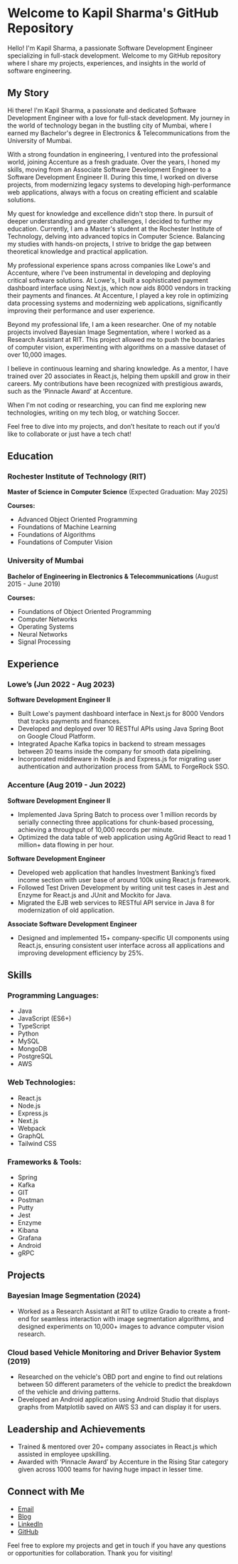 # Welcome to Kapil Sharma's GitHub Repository

Hello! I'm Kapil Sharma, a passionate Software Development Engineer specializing in full-stack development. Welcome to my GitHub repository where I share my projects, experiences, and insights in the world of software engineering.

## My Story

Hi there! I'm Kapil Sharma, a passionate and dedicated Software Development Engineer with a love for full-stack development. My journey in the world of technology began in the bustling city of Mumbai, where I earned my Bachelor's degree in Electronics & Telecommunications from the University of Mumbai.

With a strong foundation in engineering, I ventured into the professional world, joining Accenture as a fresh graduate. Over the years, I honed my skills, moving from an Associate Software Development Engineer to a Software Development Engineer II. During this time, I worked on diverse projects, from modernizing legacy systems to developing high-performance web applications, always with a focus on creating efficient and scalable solutions.

My quest for knowledge and excellence didn't stop there. In pursuit of deeper understanding and greater challenges, I decided to further my education. Currently, I am a Master's student at the Rochester Institute of Technology, delving into advanced topics in Computer Science. Balancing my studies with hands-on projects, I strive to bridge the gap between theoretical knowledge and practical application.

My professional experience spans across companies like Lowe's and Accenture, where I've been instrumental in developing and deploying critical software solutions. At Lowe's, I built a sophisticated payment dashboard interface using Next.js, which now aids 8000 vendors in tracking their payments and finances. At Accenture, I played a key role in optimizing data processing systems and modernizing web applications, significantly improving their performance and user experience.

Beyond my professional life, I am a keen researcher. One of my notable projects involved Bayesian Image Segmentation, where I worked as a Research Assistant at RIT. This project allowed me to push the boundaries of computer vision, experimenting with algorithms on a massive dataset of over 10,000 images.

I believe in continuous learning and sharing knowledge. As a mentor, I have trained over 20 associates in React.js, helping them upskill and grow in their careers. My contributions have been recognized with prestigious awards, such as the ‘Pinnacle Award’ at Accenture.

When I'm not coding or researching, you can find me exploring new technologies, writing on my tech blog, or watching Soccer.

Feel free to dive into my projects, and don’t hesitate to reach out if you’d like to collaborate or just have a tech chat!

## Education

### Rochester Institute of Technology (RIT)
**Master of Science in Computer Science**  (Expected Graduation: May 2025)

**Courses:**
- Advanced Object Oriented Programming
- Foundations of Machine Learning
- Foundations of Algorithms
- Foundations of Computer Vision

### University of Mumbai
**Bachelor of Engineering in Electronics & Telecommunications**  (August 2015 - June 2019)

**Courses:**
- Foundations of Object Oriented Programming
- Computer Networks
- Operating Systems
- Neural Networks
- Signal Processing


## Experience

### Lowe’s (Jun 2022 - Aug 2023)
**Software Development Engineer II**
- Built Lowe's payment dashboard interface in Next.js for 8000 Vendors that tracks payments and finances.
- Developed and deployed over 10 RESTful APIs using Java Spring Boot on Google Cloud Platform.
- Integrated Apache Kafka topics in backend to stream messages between 20 teams inside the company for smooth data pipelining.
- Incorporated middleware in Node.js and Express.js for migrating user authentication and authorization process from SAML to ForgeRock SSO.

### Accenture (Aug 2019 - Jun 2022)
**Software Development Engineer II**
- Implemented Java Spring Batch to process over 1 million records by serially connecting three applications for chunk-based processing, achieving a throughput of 10,000 records per minute.
- Optimized the data table of web application using AgGrid React to read 1 million+ data flowing in per hour.

**Software Development Engineer**
- Developed web application that handles Investment Banking’s fixed income section with user base of around 100k using React.js framework.
- Followed Test Driven Development by writing unit test cases in Jest and Enzyme for React.js and JUnit and Mockito for Java.
- Migrated the EJB web services to RESTful API service in Java 8 for modernization of old application.

**Associate Software Development Engineer**
- Designed and implemented 15+ company-specific UI components using React.js, ensuring consistent user interface across all applications and improving development efficiency by 25%.

## Skills

### Programming Languages:
- Java
- JavaScript (ES6+)
- TypeScript
- Python
- MySQL
- MongoDB
- PostgreSQL
- AWS

### Web Technologies:
- React.js
- Node.js
- Express.js
- Next.js
- Webpack
- GraphQL
- Tailwind CSS

### Frameworks & Tools:
- Spring
- Kafka
- GIT
- Postman
- Putty
- Jest
- Enzyme
- Kibana
- Grafana
- Android
- gRPC


## Projects

### Bayesian Image Segmentation (2024)
- Worked as a Research Assistant at RIT to utilize Gradio to create a front-end for seamless interaction with image segmentation algorithms, and designed experiments on 10,000+ images to advance computer vision research.

### Cloud based Vehicle Monitoring and Driver Behavior System (2019)
- Researched on the vehicle's OBD port and engine to find out relations between 50 different parameters of the vehicle to predict the breakdown of the vehicle and driving patterns.
- Developed an Android application using Android Studio that displays graphs from Matplotlib saved on AWS S3 and can display it for users.

## Leadership and Achievements
- Trained & mentored over 20+ company associates in React.js which assisted in employee upskilling.
- Awarded with ‘Pinnacle Award’ by Accenture in the Rising Star category given across 1000 teams for having huge impact in lesser time.

## Connect with Me
- [Email](mailto:ks4643@rit.edu)
- [Blog](https://curositech.wordpress.com/)
- [LinkedIn](https://www.linkedin.com/in/kapil-b-sharma/)
- [GitHub](https://github.com/ksharma120497)

Feel free to explore my projects and get in touch if you have any questions or opportunities for collaboration. Thank you for visiting!

<!---
ksharma120497/ksharma120497 is a ✨ special ✨ repository because its `README.md` (this file) appears on your GitHub profile.
You can click the Preview link to take a look at your changes.
--->
